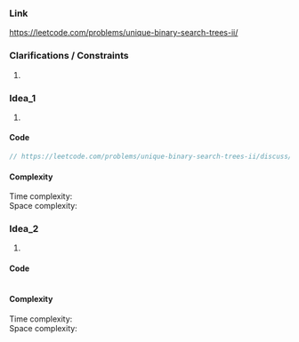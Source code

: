 
### Link

https://leetcode.com/problems/unique-binary-search-trees-ii/

### Clarifications / Constraints

1. 

### Idea_1

1. 


#### Code

```java
// https://leetcode.com/problems/unique-binary-search-trees-ii/discuss/31508/Divide-and-conquer.-F(i)-G(i-1)-*-G(n-i)
```

#### Complexity

Time complexity:  
Space complexity: 


### Idea_2

1. 


#### Code

```java

```

#### Complexity

Time complexity:  
Space complexity: 
